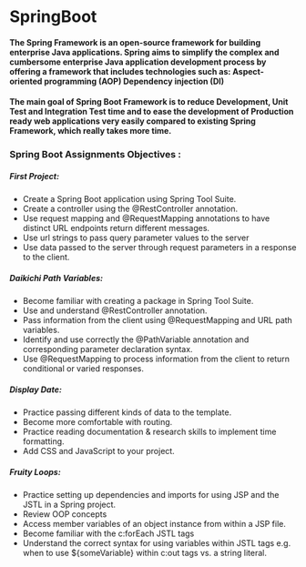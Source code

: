 # SpringBoot
#### The Spring Framework is an open-source framework for building enterprise Java applications. Spring aims to simplify the complex and cumbersome enterprise Java application development process by offering a framework that includes technologies such as: Aspect-oriented programming (AOP) Dependency injection (DI)

#### The main goal of Spring Boot Framework is to reduce Development, Unit Test and Integration Test time and to ease the development of Production ready web applications very easily compared to existing Spring Framework, which really takes more time.

### Spring Boot Assignments Objectives :
##### First Project:
- Create a Spring Boot application using Spring Tool Suite.
- Create a controller using the @RestController annotation.
- Use request mapping and @RequestMapping annotations to have distinct URL endpoints return different messages.
- Use url strings to pass query parameter values to the server
- Use data passed to the server through request parameters in a response to the client.

##### Daikichi Path Variables:
- Become familiar with creating a package in Spring Tool Suite.
- Use and understand @RestController annotation.
- Pass information from the client using @RequestMapping and URL path variables.
- Identify and use correctly the @PathVariable annotation and corresponding parameter declaration syntax.
- Use @RequestMapping to process information from the client to return conditional or varied responses.

##### Display Date:
- Practice passing different kinds of data to the template.
- Become more comfortable with routing.
- Practice reading documentation & research skills to implement time formatting.
- Add CSS and JavaScript to your project.

##### Fruity Loops:
- Practice setting up dependencies and imports for using JSP and the JSTL in a Spring project.
- Review OOP concepts
- Access member variables of an object instance from within a JSP file.
- Become familiar with the c:forEach JSTL tags
- Understand the correct syntax for using variables within JSTL tags e.g. when to use ${someVariable} within  c:out tags vs. a string literal.
